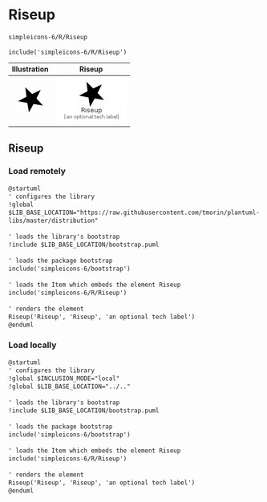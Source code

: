 # Riseup


```text
simpleicons-6/R/Riseup
```

```text
include('simpleicons-6/R/Riseup')
```



| Illustration | Riseup |
| :---: | :---: |
| ![illustration for Illustration](../../simpleicons-6/R/Riseup.png) | ![illustration for Riseup](../../simpleicons-6/R/Riseup.Local.png) |




## Riseup

### Load remotely
```plantuml
@startuml
' configures the library
!global $LIB_BASE_LOCATION="https://raw.githubusercontent.com/tmorin/plantuml-libs/master/distribution"

' loads the library's bootstrap
!include $LIB_BASE_LOCATION/bootstrap.puml

' loads the package bootstrap
include('simpleicons-6/bootstrap')

' loads the Item which embeds the element Riseup
include('simpleicons-6/R/Riseup')

' renders the element
Riseup('Riseup', 'Riseup', 'an optional tech label')
@enduml
```

### Load locally
```plantuml
@startuml
' configures the library
!global $INCLUSION_MODE="local"
!global $LIB_BASE_LOCATION="../.."

' loads the library's bootstrap
!include $LIB_BASE_LOCATION/bootstrap.puml

' loads the package bootstrap
include('simpleicons-6/bootstrap')

' loads the Item which embeds the element Riseup
include('simpleicons-6/R/Riseup')

' renders the element
Riseup('Riseup', 'Riseup', 'an optional tech label')
@enduml
```

